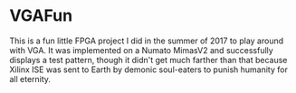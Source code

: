# VGAFun

This is a fun little FPGA project I did in the summer of 2017 to play around
with VGA. It was implemented on a Numato MimasV2 and successfully displays a
test pattern, though it didn't get much farther than that because Xilinx ISE was
sent to Earth by demonic soul-eaters to punish humanity for all eternity.
